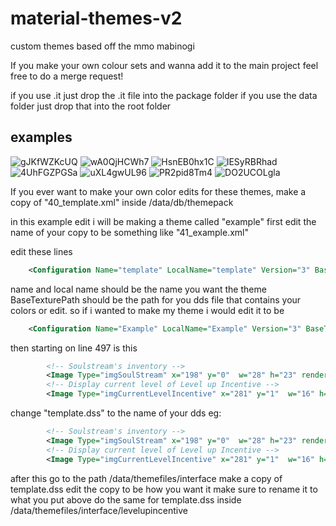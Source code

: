 # material-themes-v2
custom themes based off the mmo mabinogi

If you make your own colour sets and wanna add it to the main project feel free to do a merge request!

if you use .it just drop the .it file into the package folder 
if you use the data folder just drop that into the root folder


## examples

![gJKfWZKcUQ](https://user-images.githubusercontent.com/20039012/161009538-57bda99b-902c-413d-a6e5-165eb53312e7.png)
![wA0QjHCWh7](https://user-images.githubusercontent.com/20039012/161009547-e12e0803-a54a-465b-99c7-f4954eac09a4.png)
![HsnEB0hx1C](https://user-images.githubusercontent.com/20039012/161009560-e290389c-fafb-4671-a504-d2ee6532bce2.png)
![IESyRBRhad](https://user-images.githubusercontent.com/20039012/161009564-9f9014cf-d895-48b2-baba-d973a20693b4.png)
![4UhFGZPGSa](https://user-images.githubusercontent.com/20039012/161009568-d52bbf44-681d-4349-8c5f-78329a926323.png)
![uXL4gwUL96](https://user-images.githubusercontent.com/20039012/161009572-9af29850-5448-4b53-81e8-92b7d94f3189.png)
![PR2pid8Tm4](https://user-images.githubusercontent.com/20039012/161009578-b49e2d83-cdb0-4c2e-bb61-967165e5024c.png)
![DO2UCOLgla](https://user-images.githubusercontent.com/20039012/161009583-908147af-f919-49b8-8b22-1cdb28e6f43c.png)



If you ever want to make your own color edits for these themes, make a copy of "40_template.xml" inside /data/db/themepack

in this example edit i will be making a theme called "example"
first edit the name of your copy to be something like "41_example.xml"

edit these lines
```xml
	<Configuration Name="template" LocalName="template" Version="3" BaseTexturePath="data/themefiles/interface/template.dds" BaseRenderState="rs_image_alpha_mod_point"  Index="0" />
```
name and local name should be the name you want the theme
BaseTexturePath should be the path for you dds file that contains your colors or edit.
so if i wanted to make my theme i would edit it to be

```xml
	<Configuration Name="Example" LocalName="Example" Version="3" BaseTexturePath="data/themefiles/interface/example.dds" BaseRenderState="rs_image_alpha_mod_point"  Index="0" />
```
then starting on line 497 is this
```xml
		<!-- Soulstream's inventory -->
		<Image Type="imgSoulStream" x="198" y="0"  w="28" h="23" renderFunc="_FillIcon" path="data/themefiles/interface/LevelUpIncentive/template.dds" />
		<!-- Display current level of Level up Incentive -->
		<Image Type="imgCurrentLevelIncentive" x="281" y="1"  w="16" h="16" renderFunc="_FillIcon" path="data/themefiles/interface/LevelUpIncentive/template.dds" />
```
change "template.dss"
to the name of your dds
eg:
```xml
		<!-- Soulstream's inventory -->
		<Image Type="imgSoulStream" x="198" y="0"  w="28" h="23" renderFunc="_FillIcon" path="data/themefiles/interface/LevelUpIncentive/example.dds" />
		<!-- Display current level of Level up Incentive -->
		<Image Type="imgCurrentLevelIncentive" x="281" y="1"  w="16" h="16" renderFunc="_FillIcon" path="data/themefiles/interface/LevelUpIncentive/example.dds" />
```
after this go to the path /data/themefiles/interface
make a copy of template.dss
edit the copy to be how you want it
make sure to rename it to what you put above
do the same for template.dss inside /data/themefiles/interface/levelupincentive
